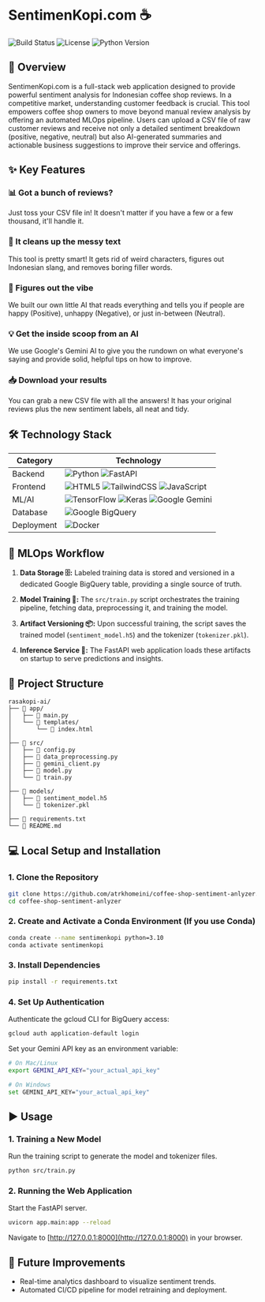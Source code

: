 # SentimenKopi.com ☕

![Build Status](https://img.shields.io/badge/build-passing-brightgreen)
![License](https://img.shields.io/badge/license-MIT-blue)
![Python Version](https://img.shields.io/badge/python-3.10-blueviolet)

## 📖 Overview

SentimenKopi.com is a full-stack web application designed to provide powerful sentiment analysis for Indonesian coffee shop reviews. In a competitive market, understanding customer feedback is crucial. This tool empowers coffee shop owners to move beyond manual review analysis by offering an automated MLOps pipeline. Users can upload a CSV file of raw customer reviews and receive not only a detailed sentiment breakdown (positive, negative, neutral) but also AI-generated summaries and actionable business suggestions to improve their service and offerings.

## ✨ Key Features

### 📊 Got a bunch of reviews?
Just toss your CSV file in! It doesn't matter if you have a few or a few thousand, it'll handle it.

### 🧹 It cleans up the messy text
This tool is pretty smart! It gets rid of weird characters, figures out Indonesian slang, and removes boring filler words.

### 🤖 Figures out the vibe
We built our own little AI that reads everything and tells you if people are happy (Positive), unhappy (Negative), or just in-between (Neutral).

### 💡 Get the inside scoop from an AI
We use Google's Gemini AI to give you the rundown on what everyone's saying and provide solid, helpful tips on how to improve.

### 📥 Download your results
You can grab a new CSV file with all the answers! It has your original reviews plus the new sentiment labels, all neat and tidy.

## 🛠️ Technology Stack

| Category | Technology |
|----------|------------|
| Backend | ![Python](https://img.shields.io/badge/Python-3776AB?logo=python&logoColor=white) ![FastAPI](https://img.shields.io/badge/FastAPI-009688?logo=fastapi&logoColor=white) |
| Frontend | ![HTML5](https://img.shields.io/badge/HTML5-E34F26?logo=html5&logoColor=white) ![TailwindCSS](https://img.shields.io/badge/TailwindCSS-06B6D4?logo=tailwindcss&logoColor=white) ![JavaScript](https://img.shields.io/badge/JavaScript-F7DF1E?logo=javascript&logoColor=black) |
| ML/AI | ![TensorFlow](https://img.shields.io/badge/TensorFlow-FF6F00?logo=tensorflow&logoColor=white) ![Keras](https://img.shields.io/badge/Keras-D00000?logo=keras&logoColor=white) ![Google Gemini](https://img.shields.io/badge/Google_Gemini-8E44AD?logo=google&logoColor=white) |
| Database | ![Google BigQuery](https://img.shields.io/badge/Google_BigQuery-669DF6?logo=googlebigquery&logoColor=white) |
| Deployment | ![Docker](https://img.shields.io/badge/Docker-2496ED?logo=docker&logoColor=white) |

## 🔄 MLOps Workflow

1. **Data Storage 🗄️:** Labeled training data is stored and versioned in a dedicated Google BigQuery table, providing a single source of truth.

2. **Model Training 🧠:** The `src/train.py` script orchestrates the training pipeline, fetching data, preprocessing it, and training the model.

3. **Artifact Versioning 📦:** Upon successful training, the script saves the trained model (`sentiment_model.h5`) and the tokenizer (`tokenizer.pkl`).

4. **Inference Service 🚀:** The FastAPI web application loads these artifacts on startup to serve predictions and insights.

## 📂 Project Structure

```
rasakopi-ai/
├── 📁 app/
│   ├── 📄 main.py
│   └── 📁 templates/
│       └── 📄 index.html
│
├── 📁 src/
│   ├── 📄 config.py
│   ├── 📄 data_preprocessing.py
│   ├── 📄 gemini_client.py
│   ├── 📄 model.py
│   └── 📄 train.py
│
├── 📁 models/
│   ├── 📄 sentiment_model.h5
│   └── 📄 tokenizer.pkl
│
├── 📄 requirements.txt
└── 📄 README.md
```

## 💻 Local Setup and Installation

### 1. Clone the Repository

```bash
git clone https://github.com/atrkhomeini/coffee-shop-sentiment-anlyzer.git
cd coffee-shop-sentiment-anlyzer
```

### 2. Create and Activate a Conda Environment (If you use Conda)

```bash
conda create --name sentimenkopi python=3.10
conda activate sentimenkopi
```

### 3. Install Dependencies

```bash
pip install -r requirements.txt
```

### 4. Set Up Authentication

Authenticate the gcloud CLI for BigQuery access:

```bash
gcloud auth application-default login
```

Set your Gemini API key as an environment variable:

```bash
# On Mac/Linux
export GEMINI_API_KEY="your_actual_api_key"

# On Windows
set GEMINI_API_KEY="your_actual_api_key"
```

## ▶️ Usage

### 1. Training a New Model

Run the training script to generate the model and tokenizer files.

```bash
python src/train.py
```

### 2. Running the Web Application

Start the FastAPI server.

```bash
uvicorn app.main:app --reload
```

Navigate to [http://127.0.0.1:8000](http://127.0.0.1:8000) in your browser.

## 🤔 Future Improvements

- Real-time analytics dashboard to visualize sentiment trends.
- Automated CI/CD pipeline for model retraining and deployment.
